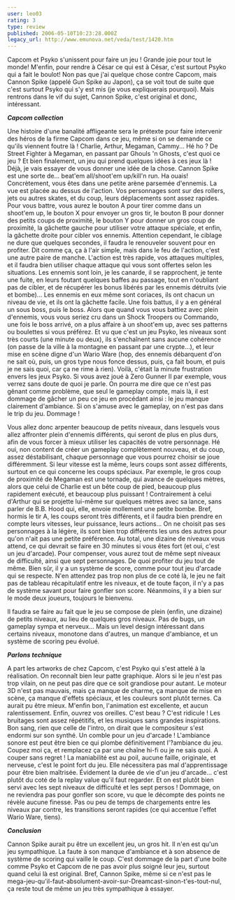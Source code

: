 ```yaml
---
user: leo03
rating: 3
type: review
published: 2006-05-10T10:23:28.000Z
legacy_url: http://www.emunova.net/veda/test/1420.htm
---
```

Capcom et Psyko s'unissent pour faire un jeu ! Grande joie pour tout le monde! M'enfin, pour rendre à César ce qui est à César, c'est surtout Psyko qui a fait le boulot! Non pas que j'ai quelque chose contre Capcom, mais Cannon Spike (appelé Gun Spike au Japon), ça se voit tout de suite que c'est surtout Psyko qui s'y est mis (je vous expliquerais pourquoi). Mais rentrons dans le vif du sujet, Cannon Spike, c'est original et donc, intéressant.  

  

_**Capcom collection**_  

  

Une histoire d'une banalité affligeante sera le prétexte pour faire intervenir des héros de la firme Capcom dans ce jeu, même si on se demande ce qu'ils viennent foutre là ! Charlie, Arthur, Megaman, Cammy... Hé ho ? De Street Fighter à Megaman, en passant par Ghouls 'n Ghosts, c'est quoi ce jeu ? Et bien finalement, un jeu qui prend quelques idées à ces jeux là ! Déjà, je vais essayer de vous donner une idée de la chose. Cannon Spike est une sorte de... beat'em all/shoot'em up/kill'n run. Ha ouais! Concrètement, vous êtes dans une petite arène parsemée d'ennemis. La vue est placée au dessus de l'action. Vos personnages sont sur des rollers, jets ou autres skates, et du coup, leurs déplacements sont assez rapides. Pour vous battre, vous aurez le bouton A pour tirer comme dans un shoot'em up, le bouton X pour envoyer un gros tir, le bouton B pour donner des petits coups de proximité, le bouton Y pour donner un gros coup de proximité, la gâchette gauche pour utiliser votre attaque spéciale, et enfin, la gâchette droite pour cibler vos ennemis. Attention cependant, le ciblage ne dure que quelques secondes, il faudra le renouveler souvent pour en profiter. Dit comme ça, ça à l'air simple, mais dans le feu de l'action, c'est une autre paire de manche. L'action est très rapide, vos attaques multiples, et il faudra bien utiliser chaque attaque qui vous sont offertes selon les situations. Les ennemis sont loin, je les canarde, il se rapprochent, je tente une fuite, en leurs foutant quelques baffes au passage, tout en n'oubliant pas de cibler, et de récupérer les bonus libérés par les ennemis détruits (vie et bombe)... Les ennemis en eux même sont coriaces, ils ont chacun un niveau de vie, et ils ont la gâchette facile. Une fois battus, il y a en général un sous boss, puis le boss. Alors que quand vous vous battiez avec plein d'ennemis, vous vous seriez cru dans un Shock Troopers ou Commando, une fois le boss arrivé, on a plus affaire à un shoot'em up, avec ses patterns ou boulettes si vous préférez. Et vu que c'est un jeu Psyko, les niveaux sont très courts (une minute ou deux), ils s'enchaînent sans aucune cohérence (on passe de la ville à la montagne en passant par une crypte...), et leur mise en scène digne d'un Wario Ware (hop, des ennemis débarquent d'on ne sait où, puis, un gros type nous fonce dessus, puis, ça fait boum, et puis je ne sais quoi, car ça ne rime à rien). Voilà, c'était la minute frustration envers les jeux Psyko. Si vous avez joué à Zero Gunner II par exemple, vous verrez sans doute de quoi je parle. On pourra me dire que ce n'est pas gênant comme problème, que seul le gameplay compte, mais là, il est dommage de gâcher un peu ce jeu en procédant ainsi : le jeu manque clairement d'ambiance. Si on s'amuse avec le gameplay, on n'est pas dans le trip du jeu. Dommage !  

  

Vous allez donc arpenter beaucoup de petits niveaux, dans lesquels vous allez affronter plein d'ennemis différents, qui seront de plus en plus durs, afin de vous forcer à mieux utiliser les capacités de votre personnage. Hé oui, non content de créer un gameplay complètement nouveau, et du coup, assez déstabilisant, chaque personnage que vous pourrez choisir se joue différemment. Si leur vitesse est la même, leurs coups sont assez différents, surtout en ce qui concerne les coups spéciaux. Par exemple, le gros coup de proximité de Megaman est une tornade, qui avance de quelques mètres, alors que celui de Charlie est un bête coup de pied, beaucoup plus rapidement exécuté, et beaucoup plus puissant ! Contrairement à celui d'Arthur qui se projette lui-même sur quelques mètres avec sa lance, sans parler de B.B. Hood qui, elle, envoie mollement une petite bombe. Bref, hormis le tir A, les coups seront très différents, et il faudra bien prendre en compte leurs vitesses, leur puissance, leurs actions... On ne choisit pas ses personnages à la légère, ils sont bien trop différents les uns des autres pour qu'on n'ait pas une petite préférence. Au total, une dizaine de niveaux vous attend, ce qui devrait se faire en 30 minutes si vous êtes fort (et oui, c'est un jeu d'arcade). Pour compenser, vous aurez tout de même sept niveaux de difficulté, ainsi que sept personnages. De quoi profiter du jeu tout de même. Bien sûr, il y a un système de score, comme pour tout jeu d'arcade qui se respecte. N'en attendez pas trop non plus de ce coté là, le jeu ne fait pas de tableau récapitulatif entre les niveaux, et de toute façon, il n'y a pas de système savant pour faire gonfler son score. Néanmoins, il y a bien sur le mode deux joueurs, toujours le bienvenu.  

  

Il faudra se faire au fait que le jeu se compose de plein (enfin, une dizaine) de petits niveaux, au lieu de quelques gros niveaux. Pas de bugs, un gameplay sympa et nerveux... Mais un level design intéressant dans certains niveaux, monotone dans d'autres, un manque d'ambiance, et un système de scoring peu évolué.  

  

_**Parlons technique**_  

  

A part les artworks de chez Capcom, c'est Psyko qui s'est attelé à la réalisation. On reconnaît bien leur patte graphique. Alors si le jeu n'est pas trop vilain, on ne peut pas dire que ce soit grandiose pour autant. Le moteur 3D n'est pas mauvais, mais ça manque de charme, ça manque de mise en scène, ça manque d'effets spéciaux, et les couleurs sont plutôt ternes. Ca aurait pu être mieux. M'enfin bon, l'animation est excellente, et aucun ralentissement. Enfin, ouvrez vos oreilles. C'est beau ? C'est ridicule ! Les bruitages sont assez répétitifs, et les musiques sans grandes inspirations. Bon sang, rien que celle de l'intro, on dirait que le compositeur s'est endormi sur son synthé. Un comble pour un jeu d'arcade ! L'ambiance sonore est peut être bien ce qui plombe définitivement l'?ambiance du jeu. Coupez moi ça, et remplacez ça par une chaîne hi-fi ou je ne sais quoi. A couper sans regret ! La maniabilité est au poil, aucune faille, originale, et nerveuse, c'est le point fort du jeu. Elle nécessitera pas mal d'apprentissage pour être bien maîtrisée. Évidement la durée de vie d'un jeu d'arcade... c'est plutôt du coté de la replay value qu'il faut regarder. Et on est plutôt bien servi avec les sept niveaux de difficulté et les sept persos ! Dommage, on ne reviendra pas pour gonfler son score, vu que le décompte des points ne révèle aucune finesse. Pas ou peu de temps de chargements entre les niveaux par contre, les transitions seront rapides (ce qui accentue l'effet Wario Ware, tiens).  

  

_**Conclusion**_  

  

Cannon Spike aurait pu être un excellent jeu, un gros hit. Il n'en est qu'un jeu sympathique. La faute à son manque d'ambiance et à son absence de système de scoring qui vaille le coup. C'est dommage de la part d'une boite comme Psyko et Capcom de ne pas avoir plus soigné leur jeu, surtout quand celui là est original. Bref, Cannon Spike, même si ce n'est pas le mega-jeu-qu'il-faut-absolument-avoir-sur-Dreamcast-sinon-t'es-tout-nul, ça reste tout de même un jeu très sympathique à essayer.